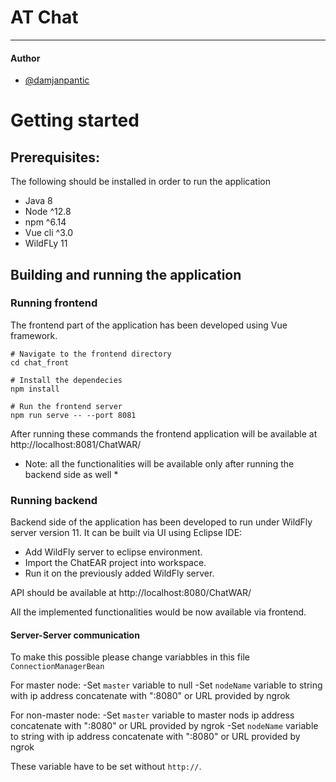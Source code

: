 # AT Chat

---
#### Author
- [@damjanpantic](https://github.com/DamjanPantic)

# Getting started

## Prerequisites:

The following should be installed in order to run the application

- Java 8
- Node ^12.8
- npm ^6.14
- Vue cli ^3.0
- WildFLy 11

## Building and running the application

### Running frontend
The frontend part of the application has been developed using Vue framework. 
```
# Navigate to the frontend directory
cd chat_front

# Install the dependecies 
npm install

# Run the frontend server 
npm run serve -- --port 8081
```

After running these commands the frontend application will be available at http://localhost:8081/ChatWAR/
* Note: all the functionalities will be available only after running the backend side as well *

### Running backend
Backend side of the application has been developed to run under WildFly server version 11.
It can be built via UI using Eclipse IDE: 
- Add WildFly server to eclipse environment.
- Import the ChatEAR project into workspace.
- Run it on the previously added WildFly server.

API should be available at http://localhost:8080/ChatWAR/

All the implemented functionalities would be now available via frontend.

#### Server-Server communication

To make this  possible  please change variabbles in this file `ConnectionManagerBean`

For master node:
-Set `master` variable to null
-Set `nodeName` variable to string with ip address concatenate with ":8080" or URL provided by ngrok

For non-master node:
-Set `master` variable to master nods ip address concatenate with ":8080" or URL provided by ngrok
-Set `nodeName` variable to string with ip address concatenate with ":8080" or URL provided by ngrok

These variable have to be set without `http://`.

